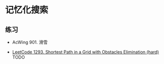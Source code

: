 # 记忆化搜索

## 练习

- AcWing 901. 滑雪

- [LeetCode 1293. Shortest Path in a Grid with Obstacles Elimination (hard)](https://github.com/muyids/leetcode/blob/master/algorithms/1201-1300/1293.shortest-path-in-a-grid-with-obstacles-elimination.md)  TODO


